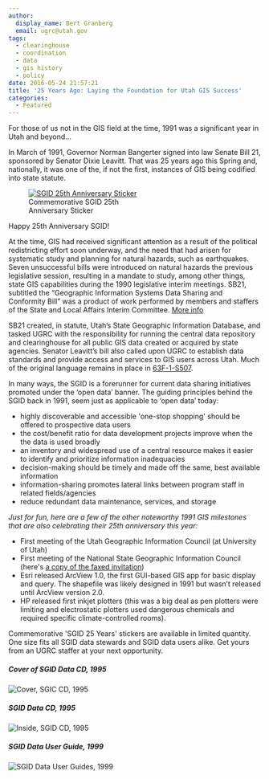 ```yaml
---
author:
  display_name: Bert Granberg
  email: ugrc@utah.gov
tags:
  - clearinghouse
  - coordination
  - data
  - gis history
  - policy
date: 2016-05-24 21:57:21
title: '25 Years Ago: Laying the Foundation for Utah GIS Success'
categories:
  - Featured
---
```


For those of us not in the GIS field at the time, 1991 was a significant year in Utah and beyond...

In March of 1991, Governor Norman Bangerter signed into law Senate Bill 21, sponsored by Senator Dixie Leavitt. That was 25 years ago this Spring and, nationally, it was one of the, if not the first, instances of GIS being codified into state statute.

<figure class="caption caption--right"><a href ="{% link images/SGID25YEARS.png %}"><img class="caption__image" src="{% link images/SGID25YEARS_small.png %}" alt="SGID 25th Anniversary Sticker" loading="lazy" /></a><figcaption class="caption__text">Commemorative SGID 25th<br>Anniversary Sticker</figcaption></figure>

Happy 25th Anniversary SGID!

At the time, GIS had received significant attention as a result of the political redistricting effort soon underway, and the need that had arisen for systematic study and planning for natural hazards, such as earthquakes. Seven unsuccessful bills were introduced on natural hazards the previous legislative session, resulting in a mandate to study, among other things, state GIS capabilities during the 1990 legislative interim meetings. SB21, subtitled the “Geographic Information Systems Data Sharing and Conformity Bill” was a product of work performed by members and staffers of the State and Local Affairs Interim Committee. [More info](https://drive.google.com/file/d/0BxoOAQyOvGgac2wzV3g3X0lmX25oQlk3TDVDQVlwSV9TaVVn/view?usp=sharing)

SB21 created, in statute, Utah’s State Geographic Information Database, and tasked UGRC with the responsibility for running the central data repository and clearinghouse for all public GIS data created or acquired by state agencies. Senator Leavitt’s bill also called upon UGRC to establish data standards and provide access and services to GIS users across Utah. Much of the original language remains in place in [63F-1-S507](https://le.utah.gov/xcode/Title63F/Chapter1/63F-1-S507.html).

In many ways, the SGID is a forerunner for current data sharing initiatives promoted under the ‘open data’ banner. The guiding principles behind the SGID back in 1991, seem just as applicable to ‘open data’ today:

- highly discoverable and accessible 'one-stop shopping' should be offered to prospective data users
- the cost/benefit ratio for data development projects improve when the the data is used broadly
- an inventory and widespread use of a central resource makes it easier to identify and prioritize information inadequacies
- decision-making should be timely and made off the same, best available information
- information-sharing promotes lateral links between program staff in related fields/agencies
- reduce redundant data maintenance, services, and storage

_Just for fun, here are a few of the other noteworthy 1991 GIS milestones that are also celebrating their 25th anniversary this year:_

- First meeting of the Utah Geographic Information Council (at University of Utah)
- First meeting of the National State Geographic Information Council (here's [a copy of the faxed invitation](https://drive.google.com/file/d/0BxoOAQyOvGgaSU1SVEVKS0F5NjF2aVB6OGY4NnJqZlR1ZW5Z/view?usp=sharing))
- Esri released ArcView 1.0, the first GUI-based GIS app for basic display and query. The shapefile was likely designed in 1991 but wasn’t released until ArcView version 2.0.
- HP released first inkjet plotters (this was a big deal as pen plotters were limiting and electrostatic plotters used dangerous chemicals and required specific climate-controlled rooms).

Commemorative 'SGID 25 Years' stickers are available in limited
quantity. One size fits all SGID data stewards and SGID data users alike.
Get yours from an UGRC staffer at your next opportunity.

<div class="grid">
    <div class="grid__col grid__col--1-of-3 text-center">
        <h5 class="text-center">Cover of SGID Data CD, 1995</h5>
        <img alt="Cover, SGIC CD, 1995" src="{% link images/SGID_Cover.JPG %}" loading="lazy" />
    </div>
    <div class="grid__col grid__col--1-of-3 text-center">
        <h5 class="text-center">SGID Data CD, 1995</h5>
        <img alt="Inside, SGID CD, 1995" src="{% link images/SGID_CD.JPG %}" loading="lazy" />
    </div>
    <div class="grid__col grid__col--1-of-3 text-center">
        <h5 class="text-center">SGID Data User Guide, 1999</h5>
        <img alt="SGID Data User Guides, 1999" src="{% link images/SGID_UserGuide.JPG %}" loading="lazy" />
    </div>
</div>
